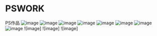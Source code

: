 # PSWORK
PS作品
![image](https://github.com/aston0988/PSWORK/blob/main/new-york.jpg)
![image](https://github.com/aston0988/PSWORK/blob/main/start%20sky.jpg)
![image](https://github.com/aston0988/PSWORK/blob/main/%E7%95%AB%E6%A1%86.jpg)
![image](https://github.com/aston0988/PSWORK/blob/main/%E7%9F%B3%E8%86%8F%E7%90%831.jpg)
![image](https://github.com/aston0988/PSWORK/blob/main/%E7%B4%A0%E9%A1%8F%E6%9F%94%E5%85%89.jpg)
![image](https://github.com/aston0988/PSWORK/blob/main/%E5%90%88%E6%88%90%E6%B5%B7%E5%B2%B8.jpg)
![image](https://github.com/aston0988/PSWORK/blob/main/%E5%9C%96%E5%B1%A4%E6%8F%9B%E8%89%B2.jpg)
![image](https://github.com/aston0988/PSWORK/blob/main/%E5%A4%A9%E7%A9%BA.jpg)
![image]
![image]
![image]
